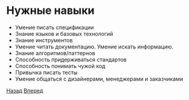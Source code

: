 # __Нужные навыки__
 * Умение писать спецификации
 * Знание языков и базовых технологий
 * Знание инструментов
 * Умение читать документацию. Умение искать информацию.
 * Знание алгоритмов/паттернов
 * Способность придерживаться стандартов
 * Способность понимать чужой код
 * Привычка писать тесты
 * Умение общаться с дизайнерами, менеджерами и заказчиками

 [Назад](README-3.md) [Вперед](README-5.md)